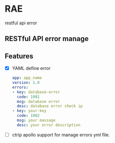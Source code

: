 # RAE
restful api error

## RESTful API error manage

## Features

- [x] YAML define error
  ```yaml
  app: app_name
  version: 1.0
  errors:
  - key: database-error
    code: 1001
    msg: database error
    desc: database error check ip
  - key: your-key
    code: 1002
    msg: your massage
    desc: your error description
  ```
 - [ ] ctrip apollo support for manage errors yml file.

 
